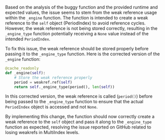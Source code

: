 Based on the analysis of the buggy function and the provided runtime and expected values, the issue seems to stem from the weak reference usage within the `_engine` function. The function is intended to create a weak reference to the `self` object (PeriodIndex) to avoid reference cycles. However, the weak reference is not being stored correctly, resulting in the `_engine_type` function potentially receiving a `None` value instead of the intended `PeriodIndex`.

To fix this issue, the weak reference should be stored properly before passing it to the `_engine_type` function. Here is the corrected version of the `_engine` function:

```python
@cache_readonly
def _engine(self):
    # Store the weak reference properly
    period = weakref.ref(self)
    return self._engine_type(period(), len(self))
```

In this corrected version, the weak reference is called (`period()`) before being passed to the `_engine_type` function to ensure that the actual `PeriodIndex` object is accessed and not `None`.

By implementing this change, the function should now correctly create a weak reference to the `self` object and pass it along to the `_engine_type` function as expected, resolving the issue reported on GitHub related to losing weakrefs in MultiIndex levels.